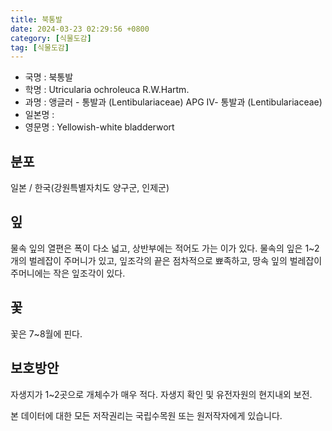 ```yaml
---
title: 북통발
date: 2024-03-23 02:29:56 +0800
category: [식물도감]
tag: [식물도감]
---
```




- 국명 : 북통발
- 학명 : Utricularia ochroleuca R.W.Hartm.
- 과명 : 앵글러 - 통발과 (Lentibulariaceae) APG Ⅳ- 통발과 (Lentibulariaceae)
- 일본명 : 
- 영문명 : Yellowish-white bladderwort


## 분포
일본 / 한국(강원특별자치도 양구군, 인제군) 
## 잎
물속 잎의 열편은 폭이 다소 넓고, 상반부에는 적어도 가는 이가 있다. 물속의 잎은 1~2개의 벌레잡이 주머니가 있고, 잎조각의 끝은 점차적으로 뾰족하고, 땅속 잎의 벌레잡이 주머니에는 작은 잎조각이 있다. 
## 꽃
꽃은 7~8월에 핀다.
## 보호방안
자생지가 1~2곳으로 개체수가 매우 적다. 자생지 확인 및 유전자원의 현지내외 보전.






본 데이터에 대한 모든 저작권리는 국립수목원 또는 원저작자에게 있습니다.
